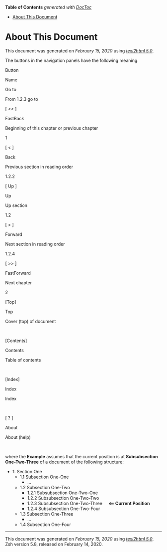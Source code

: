 <!-- START doctoc generated TOC please keep comment here to allow auto update -->
<!-- DON'T EDIT THIS SECTION, INSTEAD RE-RUN doctoc TO UPDATE -->
**Table of Contents**  *generated with [DocToc](https://github.com/thlorenz/doctoc)*

- [About This Document](#about-this-document)

<!-- END doctoc generated TOC please keep comment here to allow auto update -->

<span id="SEC_About"></span>

# About This Document

This document was generated on *February 15, 2020* using
[*texi2html 5.0*](http://www.nongnu.org/texi2html/).

The buttons in the navigation panels have the following meaning:

Button

Name

Go to

From 1.2.3 go to

\[ \<\< \]

FastBack

Beginning of this chapter or previous chapter

1

\[ \< \]

Back

Previous section in reading order

1.2.2

\[ Up \]

Up

Up section

1.2

\[ \> \]

Forward

Next section in reading order

1.2.4

\[ \>\> \]

FastForward

Next chapter

2

\[Top\]

Top

Cover (top) of document

 

\[Contents\]

Contents

Table of contents

 

\[Index\]

Index

Index

 

\[ ? \]

About

About (help)

 

where the **Example** assumes that the current position is at
**Subsubsection One-Two-Three** of a document of the following
structure:

  - 1\. Section One
      - 1.1 Subsection One-One
          - ...
      - 1.2 Subsection One-Two
          - 1.2.1 Subsubsection One-Two-One
          - 1.2.2 Subsubsection One-Two-Two
          - 1.2.3 Subsubsection One-Two-Three     **\<== Current
            Position**
          - 1.2.4 Subsubsection One-Two-Four
      - 1.3 Subsection One-Three
          - ...
      - 1.4 Subsection One-Four

-----

This document was generated on *February 15, 2020* using
[*texi2html 5.0*](http://www.nongnu.org/texi2html/).  
Zsh version 5.8, released on February 14, 2020.
